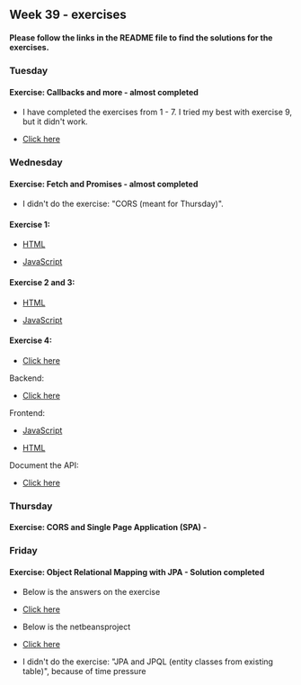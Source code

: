 ## Week 39 - exercises 

#### Please follow the links in the README file to find the solutions for the exercises.

### Tuesday

#### Exercise: Callbacks and more - almost completed

* I have completed the exercises from 1 - 7. I tried my best with exercise 9, but it didn't work. 

* [Click here](https://github.com/amandajuhl95/week39/blob/master/Tuesday/tuesdayExercise.js)

### Wednesday

#### Exercise: Fetch and Promises - almost completed

* I didn't do the exercise: "CORS (meant for Thursday)". 

#### Exercise 1:

* [HTML](https://github.com/amandajuhl95/week39/blob/master/Wednesday/wednesdayJoke/public/index.html)

* [JavaScript](https://github.com/amandajuhl95/week39/blob/master/Wednesday/wednesdayJoke/src/index.js)

#### Exercise 2 and 3:

* [HTML](https://github.com/amandajuhl95/week39/blob/master/Wednesday/wednesdayExercise/public/index.html)

* [JavaScript](https://github.com/amandajuhl95/week39/blob/master/Wednesday/wednesdayExercise/src/index.js)

#### Exercise 4:

* [Click here](https://github.com/amandajuhl95/week39/blob/master/Wednesday/wednesdayExercise.pdf)

Backend: 

* [Click here](https://github.com/amandajuhl95/week39/tree/master/Wednesday/wednesdayExercise2_backend)

Frontend:

* [JavaScript](https://github.com/amandajuhl95/week39/blob/master/Wednesday/wednesdayExercise2_frontend/src/index.js)

* [HTML](https://github.com/amandajuhl95/week39/blob/master/Wednesday/wednesdayExercise2_frontend/public/index.html)

Document the API:

* [Click here](https://github.com/amandajuhl95/week39/blob/master/Wednesday/Documenting%20a%20REST%20API.pdf)

### Thursday

#### Exercise: CORS and Single Page Application (SPA) - 


### Friday

#### Exercise: Object Relational Mapping with JPA - Solution completed

* Below is the answers on the exercise

* [Click here](https://github.com/amandajuhl95/week38/blob/master/fridayExercise.pdf)

* Below is the netbeansproject

* [Click here](https://github.com/amandajuhl95/week38/tree/master/fridayExercise/src/main/java)

* I didn't do the exercise: "JPA and JPQL (entity classes from existing table)", because of time pressure

